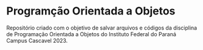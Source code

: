# Programção Orientada a Objetos

Repositório criado com o objetivo de salvar arquivos e códigos da disciplina de Programação Orientada a Objetos do Instituto Federal do Paraná Campus Cascavel 2023.


